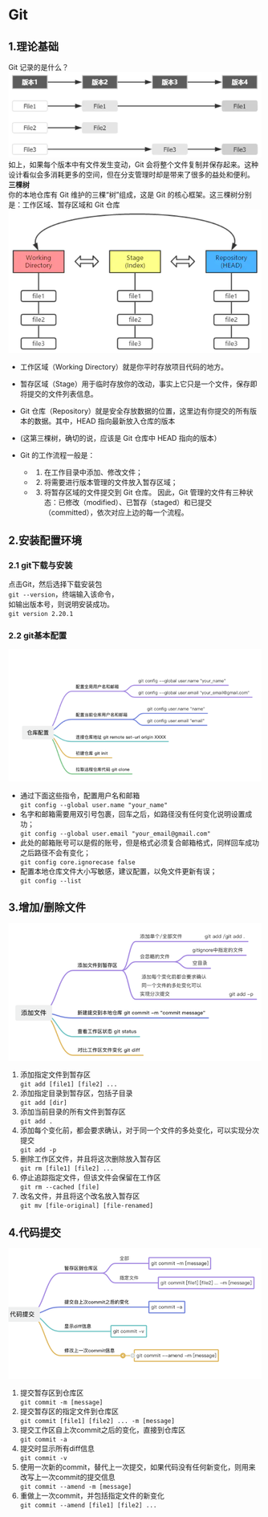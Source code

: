 # Git  
## 1.理论基础
Git 记录的是什么？  
![img.png](png/git-version-sketch-map.png)  
如上，如果每个版本中有文件发生变动，Git 会将整个文件复制并保存起来。这种设计看似会多消耗更多的空间，但在分支管理时却是带来了很多的益处和便利。  
**三棵树**  
你的本地仓库有 Git 维护的三棵“树”组成，这是 Git 的核心框架。这三棵树分别是：工作区域、暂存区域和 Git 仓库
![img.png](png/git-three-work-areas.png)  
+ 工作区域（Working Directory）就是你平时存放项目代码的地方。  
+ 暂存区域（Stage）用于临时存放你的改动，事实上它只是一个文件，保存即将提交的文件列表信息。  
+ Git 仓库（Repository）就是安全存放数据的位置，这里边有你提交的所有版本的数据。其中，HEAD 指向最新放入仓库的版本  
+ (这第三棵树，确切的说，应该是 Git 仓库中 HEAD 指向的版本）  

+  Git 的工作流程一般是：  
    + 1. 在工作目录中添加、修改文件；
     + 2. 将需要进行版本管理的文件放入暂存区域；
    + 3. 将暂存区域的文件提交到 Git 仓库。
   因此，Git 管理的文件有三种状态：已修改（modified）、已暂存（staged）和已提交（committed），依次对应上边的每一个流程。  

## 2.安装配置环境

### 2.1 git下载与安装
点击Git，然后选择下载安装包  
`git --version`，终端输入该命令，  
如输出版本号，则说明安装成功。  
`git version 2.20.1`
### 2.2 git基本配置
![img.png](png/git-config.png)  
+ 通过下面这些指令，配置用户名和邮箱  
`git config --global user.name "your_name"  `
+ 名字和邮箱需要用双引号包裹，回车之后，如路径没有任何变化说明设置成功；  
`git config --global user.email "your_email@gmail.com"  `
+ 此处的邮箱账号可以是假的账号，但是格式必须复合邮箱格式，同样回车成功之后路径不会有变化；  
`git config core.ignorecase false  `
+ 配置本地仓库文件大小写敏感，建议配置，以免文件更新有误；  
`git config --list  `
## 3.增加/删除文件  
![img.png](png/git-add-or-delete-profile.png)  
1. 添加指定文件到暂存区  
   `git add [file1] [file2] ...  `
2. 添加指定目录到暂存区，包括子目录  
   `git add [dir]  `
3. 添加当前目录的所有文件到暂存区  
   `git add .  `
4. 添加每个变化前，都会要求确认，对于同一个文件的多处变化，可以实现分次提交  
  ` git add -p  `  
5. 删除工作区文件，并且将这次删除放入暂存区  
  `git rm [file1] [file2] ...  `  
6. 停止追踪指定文件，但该文件会保留在工作区  
   `git rm --cached [file] `   
7. 改名文件，并且将这个改名放入暂存区  
   `git mv [file-original] [file-renamed] `
## 4.代码提交
![img.png](png/git-commit.png)  
1. 提交暂存区到仓库区  
   `git commit -m [message]`  
2. 提交暂存区的指定文件到仓库区  
  `git commit [file1] [file2] ... -m [message]`  
3. 提交工作区自上次commit之后的变化，直接到仓库区  
   `git commit -a`  
4. 提交时显示所有diff信息  
   `git commit -v`  
5. 使用一次新的commit，替代上一次提交，如果代码没有任何新变化，则用来改写上一次commit的提交信息  
   `git commit --amend -m [message]`
6. 重做上一次commit，并包括指定文件的新变化   
   `git commit --amend [file1] [file2] ...`  
